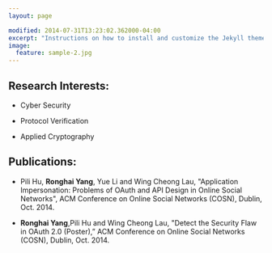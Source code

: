 ```yaml
---
layout: page

modified: 2014-07-31T13:23:02.362000-04:00
excerpt: "Instructions on how to install and customize the Jekyll theme Minimal Mistakes."
image:
  feature: sample-2.jpg
---
```


## Research Interests:

* Cyber Security

* Protocol Verification

* Applied Cryptography

<p>
</p>


## Publications:

* Pili Hu, **Ronghai Yang**, Yue Li and Wing Cheong Lau, "Application Impersonation: Problems of OAuth and API Design in Online Social Networks", ACM Conference on Online Social Networks (COSN), Dublin, Oct. 2014.

* **Ronghai Yang**,Pili Hu and Wing Cheong Lau, "Detect the Security Flaw in OAuth 2.0 (Poster),” ACM Conference on Online Social Networks (COSN), Dublin, Oct. 2014.
